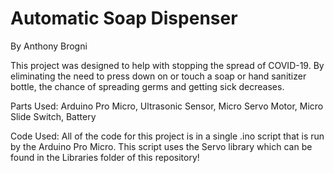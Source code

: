 # Automatic Soap Dispenser
 By Anthony Brogni
 
This project was designed to help with stopping the spread of COVID-19. By eliminating the need to press down on or touch a soap or hand sanitizer bottle, the chance of spreading germs and getting sick decreases.
 
Parts Used: Arduino Pro Micro, Ultrasonic Sensor, Micro Servo Motor, Micro Slide Switch, Battery
 
Code Used: All of the code for this project is in a single .ino script that is run by the Arduino Pro Micro. This script uses the Servo library which can be found in the Libraries folder of this repository!
